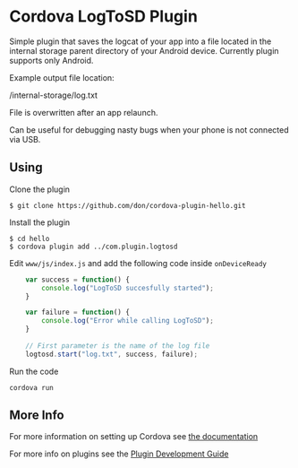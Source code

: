 # Cordova LogToSD Plugin

Simple plugin that saves the logcat of your app into a file located in the internal storage parent directory of your Android device.
Currently plugin supports only Android.

Example output file location:

/internal-storage/log.txt

File is overwritten after an app relaunch.

Can be useful for debugging nasty bugs when your phone is not connected via USB.


## Using
Clone the plugin

    $ git clone https://github.com/don/cordova-plugin-hello.git
    
Install the plugin

    $ cd hello
    $ cordova plugin add ../com.plugin.logtosd
    

Edit `www/js/index.js` and add the following code inside `onDeviceReady`

```js
    var success = function() {
        console.log("LogToSD succesfully started");
    }

    var failure = function() {
        console.log("Error while calling LogToSD");
    }
    
    // First parameter is the name of the log file
    logtosd.start("log.txt", success, failure);
```
    
Run the code

    cordova run 

## More Info

For more information on setting up Cordova see [the documentation](http://cordova.apache.org/docs/en/4.0.0/guide_cli_index.md.html#The%20Command-Line%20Interface)

For more info on plugins see the [Plugin Development Guide](http://cordova.apache.org/docs/en/4.0.0/guide_hybrid_plugins_index.md.html#Plugin%20Development%20Guide)
